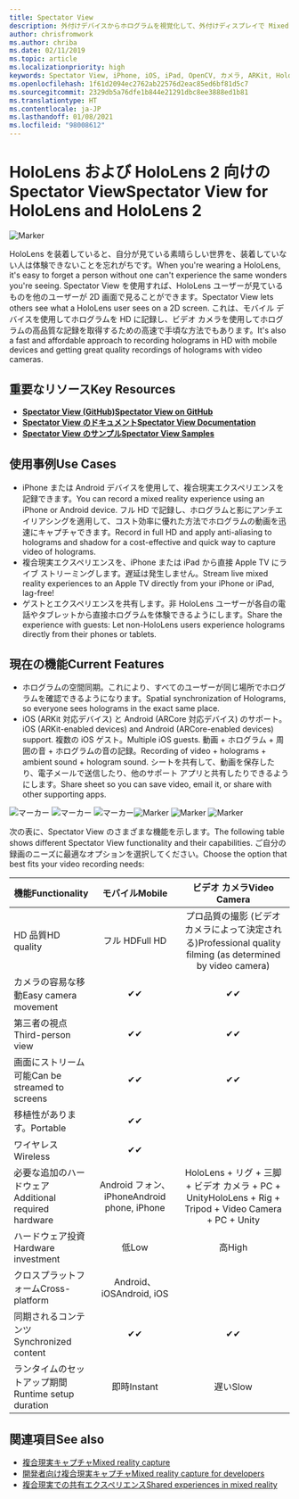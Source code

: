 ```yaml
---
title: Spectator View
description: 外付けデバイスからホログラムを視覚化して、外付けディスプレイで Mixed Reality エクスペリエンスを表示または記録します。
author: chrisfromwork
ms.author: chriba
ms.date: 02/11/2019
ms.topic: article
ms.localizationpriority: high
keywords: Spectator View, iPhone, iOS, iPad, OpenCV, カメラ, ARKit, HoloLens, 複合現実, MixedRealityToolkit, デモ, 記録
ms.openlocfilehash: 1f61d2094ec2762ab22576d2eac85ed6bf81d5c7
ms.sourcegitcommit: 2329db5a76dfe1b844e21291dbc8ee3888ed1b81
ms.translationtype: HT
ms.contentlocale: ja-JP
ms.lasthandoff: 01/08/2021
ms.locfileid: "98008612"
---
```

# <a name="spectator-view-for-hololens-and-hololens-2"></a><span data-ttu-id="cc0c4-104">HoloLens および HoloLens 2 向けの Spectator View</span><span class="sxs-lookup"><span data-stu-id="cc0c4-104">Spectator View for HoloLens and HoloLens 2</span></span>

![Marker](images/SpecViewPhoneHero.jpg)

<span data-ttu-id="cc0c4-106">HoloLens を装着していると、自分が見ている素晴らしい世界を、装着していない人は体験できないことを忘れがちです。</span><span class="sxs-lookup"><span data-stu-id="cc0c4-106">When you're wearing a HoloLens, it's easy to forget a person without one can't experience the same wonders you're seeing.</span></span> <span data-ttu-id="cc0c4-107">Spectator View を使用すれば、HoloLens ユーザーが見ているものを他のユーザーが 2D 画面で見ることができます。</span><span class="sxs-lookup"><span data-stu-id="cc0c4-107">Spectator View lets others see what a HoloLens user sees on a 2D screen.</span></span> <span data-ttu-id="cc0c4-108">これは、モバイル デバイスを使用してホログラムを HD に記録し、ビデオ カメラを使用してホログラムの高品質な記録を取得するための高速で手頃な方法でもあります。</span><span class="sxs-lookup"><span data-stu-id="cc0c4-108">It's also a fast and affordable approach to recording holograms in HD with mobile devices and getting great quality recordings of holograms with video cameras.</span></span>

## <a name="key-resources"></a><span data-ttu-id="cc0c4-109">重要なリソース</span><span class="sxs-lookup"><span data-stu-id="cc0c4-109">Key Resources</span></span>

* [<span data-ttu-id="cc0c4-110">**Spectator View (GitHub)**</span><span class="sxs-lookup"><span data-stu-id="cc0c4-110">**Spectator View on GitHub**</span></span>](https://github.com/microsoft/MixedReality-SpectatorView)
* [<span data-ttu-id="cc0c4-111">**Spectator View のドキュメント**</span><span class="sxs-lookup"><span data-stu-id="cc0c4-111">**Spectator View Documentation**</span></span>](https://microsoft.github.io/MixedReality-SpectatorView/README.html)
* [<span data-ttu-id="cc0c4-112">**Spectator View のサンプル**</span><span class="sxs-lookup"><span data-stu-id="cc0c4-112">**Spectator View Samples**</span></span>](https://github.com/microsoft/MixedReality-SpectatorView/tree/master/samples)

## <a name="use-cases"></a><span data-ttu-id="cc0c4-113">使用事例</span><span class="sxs-lookup"><span data-stu-id="cc0c4-113">Use Cases</span></span>

* <span data-ttu-id="cc0c4-114">iPhone または Android デバイスを使用して、複合現実エクスペリエンスを記録できます。</span><span class="sxs-lookup"><span data-stu-id="cc0c4-114">You can record a mixed reality experience using an iPhone or Android device.</span></span> <span data-ttu-id="cc0c4-115">フル HD で記録し、ホログラムと影にアンチエイリアシングを適用して、コスト効率に優れた方法でホログラムの動画を迅速にキャプチャできます。</span><span class="sxs-lookup"><span data-stu-id="cc0c4-115">Record in full HD and apply anti-aliasing to holograms and shadow for a cost-effective and quick way to capture video of holograms.</span></span>
* <span data-ttu-id="cc0c4-116">複合現実エクスペリエンスを、iPhone または iPad から直接 Apple TV にライブ ストリーミングします。遅延は発生しません。</span><span class="sxs-lookup"><span data-stu-id="cc0c4-116">Stream live mixed reality experiences to an Apple TV directly from your iPhone or iPad, lag-free!</span></span>
* <span data-ttu-id="cc0c4-117">ゲストとエクスペリエンスを共有します。非 HoloLens ユーザーが各自の電話やタブレットから直接ホログラムを体験できるようにします。</span><span class="sxs-lookup"><span data-stu-id="cc0c4-117">Share the experience with guests: Let non-HoloLens users experience holograms directly from their phones or tablets.</span></span>

## <a name="current-features"></a><span data-ttu-id="cc0c4-118">現在の機能</span><span class="sxs-lookup"><span data-stu-id="cc0c4-118">Current Features</span></span>

* <span data-ttu-id="cc0c4-119">ホログラムの空間同期。これにより、すべてのユーザーが同じ場所でホログラムを確認できるようになります。</span><span class="sxs-lookup"><span data-stu-id="cc0c4-119">Spatial synchronization of Holograms, so everyone sees holograms in the exact same place.</span></span>
* <span data-ttu-id="cc0c4-120">iOS (ARKit 対応デバイス) と Android (ARCore 対応デバイス) のサポート。</span><span class="sxs-lookup"><span data-stu-id="cc0c4-120">iOS (ARKit-enabled devices) and Android (ARCore-enabled devices) support.</span></span>
<span data-ttu-id="cc0c4-121">複数の iOS ゲスト。</span><span class="sxs-lookup"><span data-stu-id="cc0c4-121">Multiple iOS guests.</span></span>
<span data-ttu-id="cc0c4-122">動画 + ホログラム + 周囲の音 + ホログラムの音の記録。</span><span class="sxs-lookup"><span data-stu-id="cc0c4-122">Recording of video + holograms + ambient sound + hologram sound.</span></span>
<span data-ttu-id="cc0c4-123">シートを共有して、動画を保存したり、電子メールで送信したり、他のサポート アプリと共有したりできるようにします。</span><span class="sxs-lookup"><span data-stu-id="cc0c4-123">Share sheet so you can save video, email it, or share with other supporting apps.</span></span>

<span data-ttu-id="cc0c4-124">![マーカー](images/SpecViewPhoneDemo.jpg)
![マーカー](images/hololensspectatorview-500px.jpg) ![マーカー](images/spectatorview-300px.png)</span><span class="sxs-lookup"><span data-stu-id="cc0c4-124">![Marker](images/SpecViewPhoneDemo.jpg)
![Marker](images/hololensspectatorview-500px.jpg) ![Marker](images/spectatorview-300px.png)</span></span>

<span data-ttu-id="cc0c4-125">次の表に、Spectator View のさまざまな機能を示します。</span><span class="sxs-lookup"><span data-stu-id="cc0c4-125">The following table shows different Spectator View functionality and their capabilities.</span></span> <span data-ttu-id="cc0c4-126">ご自分の録画のニーズに最適なオプションを選択してください。</span><span class="sxs-lookup"><span data-stu-id="cc0c4-126">Choose the option that best fits your video recording needs:</span></span>

|      <span data-ttu-id="cc0c4-127">機能</span><span class="sxs-lookup"><span data-stu-id="cc0c4-127">Functionality</span></span>                                | <span data-ttu-id="cc0c4-128">モバイル</span><span class="sxs-lookup"><span data-stu-id="cc0c4-128">Mobile</span></span>                  |                    <span data-ttu-id="cc0c4-129">ビデオ カメラ</span><span class="sxs-lookup"><span data-stu-id="cc0c4-129">Video Camera</span></span>              |
|--------------------------------------|:-----------------------:|:-------------------------------------------:|
| <span data-ttu-id="cc0c4-130">HD 品質</span><span class="sxs-lookup"><span data-stu-id="cc0c4-130">HD quality</span></span>                           |         <span data-ttu-id="cc0c4-131">フル HD</span><span class="sxs-lookup"><span data-stu-id="cc0c4-131">Full HD</span></span>         |        <span data-ttu-id="cc0c4-132">プロ品質の撮影 (ビデオ カメラによって決定される)</span><span class="sxs-lookup"><span data-stu-id="cc0c4-132">Professional quality filming (as determined by video camera)</span></span>      |
| <span data-ttu-id="cc0c4-133">カメラの容易な移動</span><span class="sxs-lookup"><span data-stu-id="cc0c4-133">Easy camera movement</span></span>                 |            <span data-ttu-id="cc0c4-134">✔</span><span class="sxs-lookup"><span data-stu-id="cc0c4-134">✔</span></span>            |                      <span data-ttu-id="cc0c4-135">✔</span><span class="sxs-lookup"><span data-stu-id="cc0c4-135">✔</span></span>                      |
| <span data-ttu-id="cc0c4-136">第三者の視点</span><span class="sxs-lookup"><span data-stu-id="cc0c4-136">Third-person view</span></span>                    |            <span data-ttu-id="cc0c4-137">✔</span><span class="sxs-lookup"><span data-stu-id="cc0c4-137">✔</span></span>            |                      <span data-ttu-id="cc0c4-138">✔</span><span class="sxs-lookup"><span data-stu-id="cc0c4-138">✔</span></span>                      |
| <span data-ttu-id="cc0c4-139">画面にストリーム可能</span><span class="sxs-lookup"><span data-stu-id="cc0c4-139">Can be streamed to screens</span></span>           |            <span data-ttu-id="cc0c4-140">✔</span><span class="sxs-lookup"><span data-stu-id="cc0c4-140">✔</span></span>            |                      <span data-ttu-id="cc0c4-141">✔</span><span class="sxs-lookup"><span data-stu-id="cc0c4-141">✔</span></span>                      |
| <span data-ttu-id="cc0c4-142">移植性があります。</span><span class="sxs-lookup"><span data-stu-id="cc0c4-142">Portable</span></span>                             |            <span data-ttu-id="cc0c4-143">✔</span><span class="sxs-lookup"><span data-stu-id="cc0c4-143">✔</span></span>            |                                             |
| <span data-ttu-id="cc0c4-144">ワイヤレス</span><span class="sxs-lookup"><span data-stu-id="cc0c4-144">Wireless</span></span>                             |            <span data-ttu-id="cc0c4-145">✔</span><span class="sxs-lookup"><span data-stu-id="cc0c4-145">✔</span></span>            |                                             |
| <span data-ttu-id="cc0c4-146">必要な追加のハードウェア</span><span class="sxs-lookup"><span data-stu-id="cc0c4-146">Additional required hardware</span></span>         |     <span data-ttu-id="cc0c4-147">Android フォン、iPhone</span><span class="sxs-lookup"><span data-stu-id="cc0c4-147">Android phone, iPhone</span></span>    | <span data-ttu-id="cc0c4-148">HoloLens + リグ + 三脚 + ビデオ カメラ + PC + Unity</span><span class="sxs-lookup"><span data-stu-id="cc0c4-148">HoloLens + Rig + Tripod + Video Camera + PC + Unity</span></span> |
| <span data-ttu-id="cc0c4-149">ハードウェア投資</span><span class="sxs-lookup"><span data-stu-id="cc0c4-149">Hardware investment</span></span>                  |           <span data-ttu-id="cc0c4-150">低</span><span class="sxs-lookup"><span data-stu-id="cc0c4-150">Low</span></span>            |                     <span data-ttu-id="cc0c4-151">高</span><span class="sxs-lookup"><span data-stu-id="cc0c4-151">High</span></span>                    |
| <span data-ttu-id="cc0c4-152">クロスプラットフォーム</span><span class="sxs-lookup"><span data-stu-id="cc0c4-152">Cross-platform</span></span>                       |           <span data-ttu-id="cc0c4-153">Android、iOS</span><span class="sxs-lookup"><span data-stu-id="cc0c4-153">Android, iOS</span></span>   |                                             |
| <span data-ttu-id="cc0c4-154">同期されるコンテンツ</span><span class="sxs-lookup"><span data-stu-id="cc0c4-154">Synchronized content</span></span>                 |            <span data-ttu-id="cc0c4-155">✔</span><span class="sxs-lookup"><span data-stu-id="cc0c4-155">✔</span></span>            |                      <span data-ttu-id="cc0c4-156">✔</span><span class="sxs-lookup"><span data-stu-id="cc0c4-156">✔</span></span>                      |
| <span data-ttu-id="cc0c4-157">ランタイムのセットアップ期間</span><span class="sxs-lookup"><span data-stu-id="cc0c4-157">Runtime setup duration</span></span>               |         <span data-ttu-id="cc0c4-158">即時</span><span class="sxs-lookup"><span data-stu-id="cc0c4-158">Instant</span></span>          |                     <span data-ttu-id="cc0c4-159">遅い</span><span class="sxs-lookup"><span data-stu-id="cc0c4-159">Slow</span></span>                    |
## <a name="see-also"></a><span data-ttu-id="cc0c4-160">関連項目</span><span class="sxs-lookup"><span data-stu-id="cc0c4-160">See also</span></span>

* [<span data-ttu-id="cc0c4-161">複合現実キャプチャ</span><span class="sxs-lookup"><span data-stu-id="cc0c4-161">Mixed reality capture</span></span>](../../mixed-reality-capture.md) 
* [<span data-ttu-id="cc0c4-162">開発者向け複合現実キャプチャ</span><span class="sxs-lookup"><span data-stu-id="cc0c4-162">Mixed reality capture for developers</span></span>](mixed-reality-capture-for-developers.md)
* [<span data-ttu-id="cc0c4-163">複合現実での共有エクスペリエンス</span><span class="sxs-lookup"><span data-stu-id="cc0c4-163">Shared experiences in mixed reality</span></span>](shared-experiences-in-mixed-reality.md)
